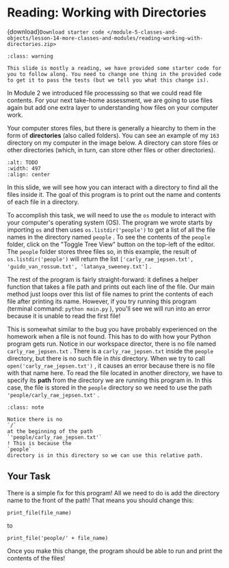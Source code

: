 # <i class="fas fa-laptop"></i> Reading: Working with Directories

{download}`Download starter code </module-5-classes-and-objects/lesson-14-more-classes-and-modules/reading-working-with-directories.zip>`

```{admonition} Warning
:class: warning

This slide is mostly a reading, we have provided some starter code for you to follow along. You need to change one thing in the provided code to get it to pass the tests (but we tell you what this change is).

```

In Module 2 we introduced file processsing so that we could read file contents. For your next take-home assessment, we are going to use files again but add one extra layer to understanding how files on your computer work.

Your computer stores files, but there is generally a hiearchy to them in the form of **directories** (also called folders). You can see an example of my `163` directory on my computer in the image below. A directory can store files or other directories (which, in turn, can store other files or other directories).

```{image} https://static.us.edusercontent.com/files/JOLQ8IHbCrDyK9hj40s4Pk78
:alt: TODO
:width: 497
:align: center
```

In this slide, we will see how you can interact with a directory to find all the files inside it. The goal of this program is to print out the name and contents of each file in a directory.

To accomplish this task, we will need to use the `os` module to interact with your computer's operating system (OS). The program we wrote starts by importing `os` and then uses `os.listdir('people')` to get a list of all the file names in the directory named `people` . To see the contents of the `people` folder, click on the "Toggle Tree View" button on the top-left of the editor. The `people` folder stores three files so, in this example, the result of `os.listdir('people')` will return the list `['carly_rae_jepsen.txt', 'guido_van_rossum.txt', 'latanya_sweeney.txt']` .

The rest of the program is fairly straight-forward: it defines a helper function that takes a file path and prints out each line of the file. Our main method just loops over this list of file names to print the contents of each file after printing its name. However, if you try running this program (terminal command: `python main.py` ), you'll see we will run into an error because it is unable to read the first file!

This is somewhat similar to the bug you have probably experienced on the homework when a file is not found. This has to do with how your Python program gets run. Notice in our workspace director, there is no file named `carly_rae_jepsen.txt` . There is a `carly_rae_jepsen.txt` inside the `people` directory, but there is no such file in _this_ directory. When we try to call `open('carly_rae_jepsen.txt')` , it causes an error because there is no file with that name here. To read the file located in another directory, we have to specify its **path** from the directory we are running this program in. In this case, the file is stored in the `people` directory so we need to use the path `'people/carly_rae_jepsen.txt'` .

```{admonition} Note
:class: note

Notice there is no
`/`
at the beginning of the path
`'people/carly_rae_jepsen.txt'`
! This is because the
`people`
directory is in this directory so we can use this relative path.

```

## Your Task

There is a simple fix for this program! All we need to do is add the directory name to the front of the path! That means you should change this:

```text
print_file(file_name)

```

to

```text
print_file('people/' + file_name)

```

Once you make this change, the program should be able to run and print the contents of the files!
